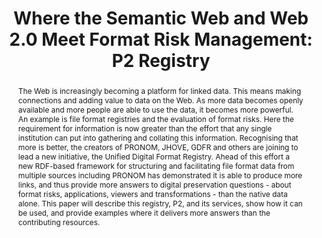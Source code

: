 ---
abstract: The Web is increasingly becoming a platform for linked data. This means
  making connections and adding value to data on the Web. As more data becomes openly
  available and more people are able to use the data, it becomes more powerful. An
  example is file format registries and the evaluation of format risks. Here the requirement
  for information is now greater than the effort that any single institution can put
  into gathering and collating this information. Recognising that more is better,
  the creators of PRONOM, JHOVE, GDFR and others are joining to lead a new initiative,
  the Unified Digital Format Registry. Ahead of this effort a new RDF-based framework
  for structuring and facilitating file format data from multiple sources including
  PRONOM has demonstrated it is able to produce more links, and thus provide more
  answers to digital preservation questions - about format risks, applications, viewers
  and transformations - than the native data alone. This paper will describe this
  registry, P2, and its services, show how it can be used, and provide examples where
  it delivers more answers than the contributing resources.
creators:
- David Tarrant
- Les Carr
- Steve Hitchcock
date: null
document_url: https://services.phaidra.univie.ac.at/api/object/o:294053/download
grand_parent: iPRES
institutions: []
keywords:
- san francisco
landing_page_url: https://phaidra.univie.ac.at/o:294053
language: eng
layout: publication
license: CC BY-SA 3.0 AT
notes_url: null
parent: iPRES 2009
publication_type: paper
size: 1236739
slides_url: null
source_name: iPRES
stream_url: null
title: 'Where the Semantic Web and Web 2.0 Meet Format Risk Management: P2 Registry'
year: 2009
---